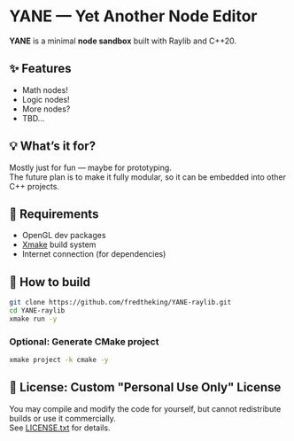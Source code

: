 # YANE — Yet Another Node Editor

**YANE** is a minimal **node sandbox** built with Raylib and C++20.

## ✨ Features

- Math nodes!
- Logic nodes!
- More nodes?
- TBD...

## 💡 What’s it for?

Mostly just for fun — maybe for prototyping.  
The future plan is to make it fully modular, so it can be embedded into other C++ projects.

## 🧰 Requirements

- OpenGL dev packages  
- [Xmake](https://xmake.io/) build system  
- Internet connection (for dependencies)

## 🔧 How to build

```bash
git clone https://github.com/fredtheking/YANE-raylib.git
cd YANE-raylib
xmake run -y
```

### Optional: Generate CMake project
```bash
xmake project -k cmake -y
```

## 📄 License: Custom "Personal Use Only" License  
You may compile and modify the code for yourself, but cannot redistribute builds or use it commercially.  
See [LICENSE.txt](LICENSE.md) for details.

